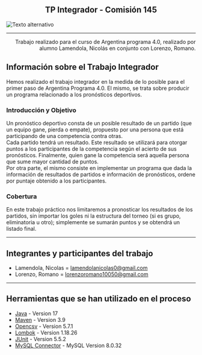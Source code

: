 <h2 align="center">TP Integrador - Comisión 145</h2>

![Texto alternativo](https://user-images.githubusercontent.com/126585820/234104067-61b1d289-3566-4ff8-80e5-40a6d4905b47.png)

---

<p align="right"> Trabajo realizado para el curso de Argentina programa 4.0, realizado por alumno Lamendola, Nicolás en conjunto con Lorenzo, Romano.
    <br> 
</p>


## Información sobre el Trabajo Integrador

Hemos realizado el trabajo integrador en la medida de lo posible para el primer paso de Argentina Programa 4.0. El mismo, se trata sobre producir un programa relacionado a los pronósticos deportivos.

### Introducción y Objetivo

Un pronóstico deportivo consta de un posible resultado de un partido (que un equipo gane, pierda o empate), propuesto por una persona que está participando de una competencia contra otras.<br>
Cada partido tendrá un resultado. Este resultado se utilizará para otorgar puntos a los participantes de la competencia según el acierto de sus pronósticos. Finalmente, quien gane la competencia será aquella persona que sume mayor cantidad de puntos.<br>
Por otra parte, el mismo consiste en implementar un programa que dada la información de resultados de partidos e información de pronósticos, ordene por puntaje obtenido a los participantes.

### Cobertura

En este trabajo práctico nos limitaremos a pronosticar los resultados de los partidos, sin importar los goles ni la estructura del torneo (si es grupo, eliminatoria u otro); simplemente se sumarán puntos y se obtendrá un listado final.


---


## Integrantes y participantes del trabajo

- Lamendola, Nicolas = lamendolanicolas0@gmail.com
- Lorenzo, Romano = lorenzoromano10050@gmail.com


---


## Herramientas que se han utilizado en el proceso 

- [Java](https://www.java.com/) - Version 17
- [Maven](https://maven.apache.org/) - Version 3.9
- [Opencsv](https://opencsv.sourceforge.net/) - Version 5.7.1
- [Lombok](https://projectlombok.org/) - Version 1.18.26
- [JUnit](https://junit.org/junit5/) - Version 5.5.2
- [MySQL Connector](https://mvnrepository.com/artifact/mysql/mysql-connector-java) - MySQL Version 8.0.32

